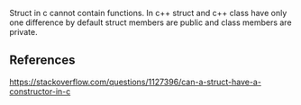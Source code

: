 Struct in c cannot contain functions.
In c++ struct and c++ class have only one difference by default struct members are public and class members are private.

## References
https://stackoverflow.com/questions/1127396/can-a-struct-have-a-constructor-in-c